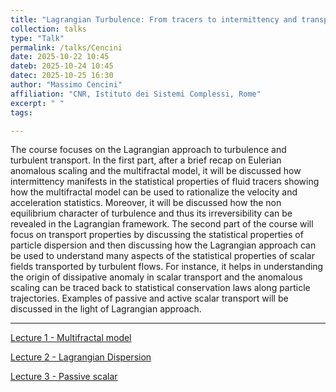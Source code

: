 ```yaml
---
title: "Lagrangian Turbulence: From tracers to intermittency and transport"
collection: talks
type: "Talk"
permalink: /talks/Cencini
date: 2025-10-22 10:45
dateb: 2025-10-24 10:45 
datec: 2025-10-25 16:30
author: "Massimo Cencini" 
affiliation: "CNR, Istituto dei Sistemi Complessi, Rome"
excerpt: " "
tags: 

---
```

The course focuses on the Lagrangian approach to turbulence and turbulent transport. In the first part, after a brief recap on Eulerian anomalous scaling and the multifractal model,  it will be discussed how intermittency manifests in the statistical properties of fluid tracers showing how the multifractal model can be used to rationalize the velocity and acceleration statistics. Moreover, it will be discussed how the non equilibrium character of turbulence and thus its irreversibility can be revealed in the Lagrangian framework.  The second part of the course will focus on transport properties by discussing the  statistical properties of particle dispersion and then discussing how the Lagrangian approach can be used to understand many aspects of the statistical properties of scalar fields transported by turbulent flows. For instance, it helps in understanding the origin of dissipative anomaly in scalar transport and the anomalous scaling can be traced back to statistical conservation laws along particle trajectories.  Examples of passive and active scalar transport will be discussed in the light of Lagrangian approach.

---

[Lecture 1 - Multifractal model]({{site.baseurl}}/files/Cencini-1.pdf)

[Lecture 2 - Lagrangian Dispersion]({{site.baseurl}}/files/Cencini-2.pdf)

[Lecture 3 - Passive scalar]({{site.baseurl}}/files/Cencini-3.pdf)

